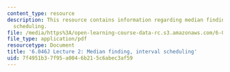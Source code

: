 ```yaml
---
content_type: resource
description: This resource contains information regarding median finding, interval
  scheduling.
file: /media/https%3A/open-learning-course-data-rc.s3.amazonaws.com/6-046j-design-and-analysis-of-algorithms-spring-2012/7f4951b37f95a0046b215c6abec3af59_MIT6_046JS12_lec02.pdf
file_type: application/pdf
resourcetype: Document
title: '6.046J Lecture 2: Median finding, interval scheduling'
uid: 7f4951b3-7f95-a004-6b21-5c6abec3af59
---
```


